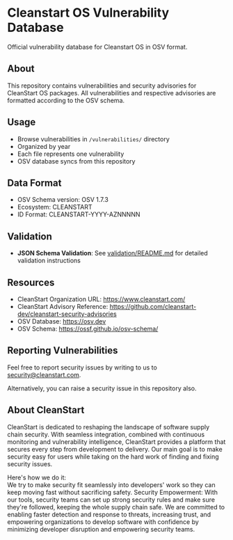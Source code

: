 # Cleanstart OS Vulnerability Database
Official vulnerability database for Cleanstart OS in OSV format.

## About
This repository contains vulnerabilities and security advisories for CleanStart OS packages. All vulnerabilities and respective advisories are formatted according to the OSV schema.

## Usage
- Browse vulnerabilities in `/vulnerabilities/` directory
- Organized by year
- Each file represents one vulnerability
- OSV database syncs from this repository

## Data Format
- OSV Schema version: OSV 1.7.3
- Ecosystem: CLEANSTART
- ID Format: CLEANSTART-YYYY-AZNNNNN 

## Validation
- **JSON Schema Validation**: See [validation/README.md](validation/README.md) for detailed validation instructions

## Resources
- CleanStart Organization URL: https://www.cleanstart.com/ 
- CleanStart Advisory Reference: https://github.com/cleanstart-dev/cleanstart-security-advisories
- OSV Database: https://osv.dev
- OSV Schema: https://ossf.github.io/osv-schema/

## Reporting Vulnerabilities
Feel free to report security issues by writing to us to security@cleanstart.com.


Alternatively, you can raise a security issue in this repository also. 

## About CleanStart
CleanStart is dedicated to reshaping the landscape of software supply chain security. With seamless integration, combined with continuous monitoring and vulnerability intelligence, CleanStart provides a platform that secures every step from development to delivery.
Our main goal is to make security easy for users while taking on the hard work of finding and fixing security issues.   

Here's how we do it:  
We try to make security fit seamlessly into developers' work so they can keep moving fast without sacrificing safety. 
Security Empowerment: With our tools, security teams can set up strong security rules and make sure they're followed, keeping the whole supply chain safe. 
We are committed to enabling faster detection and response to threats, increasing trust, and empowering organizations to develop software with confidence by minimizing developer disruption and empowering security teams.
